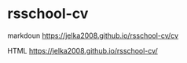 # rsschool-cv

markdoun
https://jelka2008.github.io/rsschool-cv/cv

HTML
https://jelka2008.github.io/rsschool-cv/

